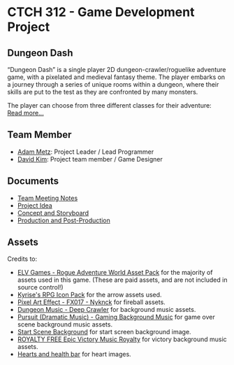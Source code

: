 # CTCH 312 - Game Development Project

## Dungeon Dash
“Dungeon Dash” is a single player 2D dungeon-crawler/roguelike adventure game, with a pixelated and medieval fantasy theme. The player embarks on a journey through a series of unique rooms within a dungeon, where their skills are put to the test as they are confronted by many monsters. 

The player can choose from three different classes for their adventure: [Read more...](/Documents/README.md) 

## Team Member
- [Adam Metz](https://github.com/AdamMetz): Project Leader / Lead Programmer
- [David Kim](https://github.com/dav1dk1m): Project team member / Game Designer

## Documents
- [Team Meeting Notes](/Documents/MeetingNotes.md)
- [Project Idea](/Documents/README.md)
- [Concept and Storyboard](/Documents/Dungeon%20Dash%20-%20Concept%20and%20Storyboard.pdf)
- [Production and Post-Production](/Documents/Dungeon%20Dash%20-%20Production%20and%20Post-Production.pdf)


## Assets
Credits to: 
- [ELV Games - Rogue Adventure World Asset Pack](https://elvgames.itch.io/rogue-adventure-world) for the majority of assets used in this game. (These are paid assets, and are not included in source control!)
- [Kyrise's RPG Icon Pack](https://kyrise.itch.io/kyrises-free-16x16-rpg-icon-pack) for the arrow assets used.
- [Pixel Art Effect - FX017 - Nyknck](https://nyknck.itch.io/pixelarteffectfx017) for fireball assets.
- [Dungeon Music - Deep Crawler](https://crossedkiller.itch.io/dungeon-music) for background music assets.
- [Pursuit (Dramatic Music) - Gaming Background Music](https://www.youtube.com/watch?v=NOc8yz985T4) for game over scene background music assets.
- [Start Scene Background](https://www.artstation.com/artwork/QrYv8E) for start screen background image.
- [ROYALTY FREE Epic Victory Music Royalty](https://www.youtube.com/watch?v=5JeU0pYk0dg) for victory background music assets.
- [Hearts and health bar](https://fliflifly.itch.io/hearts-and-health-bar) for heart images.